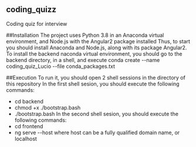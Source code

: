 ## coding_quizz
Coding quiz for interview

##Installation
The project uses Python 3.8 in an Anaconda virtual environment, and Node.js with the Angular2 package installed
Thus, to start you should install Anaconda and Node.js, along with its package Angular2.
To install the backend naconda virtual environment, you should go to the backend directory, in a shell, and execute
conda create --name coding_quiz_Lucio --file conda_packages.txt

##Execution
To run it, you should open 2 shell sessions in the directory of this repository
In the first shell sesion, you should execute the following commands:
- cd backend
- chmod +x ./bootstrap.bash
- ./bootstrap.bash
In the second shell sesion, you should execute the following commands:
- cd frontend
- ng serve --host <hostname>
where host can be a fully qualified domain name, or localhost

